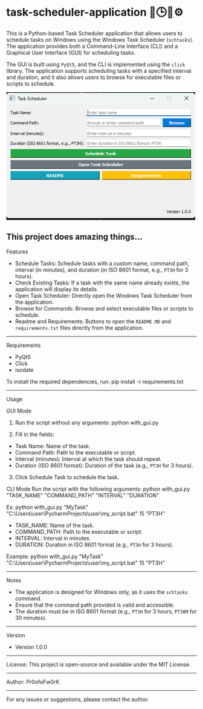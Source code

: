 # task-scheduler-application 📅🕒✅⚙️
This is a Python-based Task Scheduler application that allows users to schedule tasks on Windows using the Windows Task Scheduler (`schtasks`). The application provides both a Command-Line Interface (CLI) and a Graphical User Interface (GUI) for scheduling tasks.

The GUI is built using `PyQt5`, and the CLI is implemented using the `click` library. The application supports scheduling tasks with a specified interval and duration, and it also allows users to browse for executable files or scripts to schedule.

![task-scheduler-application-GUI](https://github.com/Pr0ofoFw0rK/task_scheduler_application/blob/main/photo.png?raw=true)

This project does amazing things...
---

Features
- Schedule Tasks: Schedule tasks with a custom name, command path, interval (in minutes), and duration (in ISO 8601 format, e.g., `PT3H` for 3 hours).
- Check Existing Tasks: If a task with the same name already exists, the application will display its details.
- Open Task Scheduler: Directly open the Windows Task Scheduler from the application.
- Browse for Commands: Browse and select executable files or scripts to schedule.
- Readme and Requirements: Buttons to open the `README.MD` and `requirements.txt` files directly from the application.

---

Requirements
- PyQt5
- Click
- isodate

To install the required dependencies, run:
pip install -r requirements.txt

---

Usage

GUI Mode
1. Run the script without any arguments:
python with_gui.py

2. Fill in the fields:
- Task Name: Name of the task.
- Command Path: Path to the executable or script.
- Interval (minutes): Interval at which the task should repeat.
- Duration (ISO 8601 format): Duration of the task (e.g., `PT3H` for 3 hours).
3. Click Schedule Task to schedule the task.

CLI Mode
Run the script with the following arguments:
python with_gui.py "TASK_NAME" "COMMAND_PATH" "INTERVAL" "DURATION"

Ex:  python with_gui.py "MyTask" "C:\Users\user\PycharmProjects\user\my_script.bat" 15 "PT3H"

- TASK_NAME: Name of the task.
- COMMAND_PATH: Path to the executable or script.
- INTERVAL: Interval in minutes.
- DURATION: Duration in ISO 8601 format (e.g., `PT3H` for 3 hours).

Example:
python with_gui.py "MyTask" "C:\Users\user\PycharmProjects\user\my_script.bat" 15 "PT3H"

---

Notes
- The application is designed for Windows only, as it uses the `schtasks` command.
- Ensure that the command path provided is valid and accessible.
- The duration must be in ISO 8601 format (e.g., `PT3H` for 3 hours, `PT30M` for 30 minutes).

---

Version
- Version 1.0.0

---

License:
This project is open-source and available under the MIT License.

---

Author:
Pr0ofoFw0rK

---

For any issues or suggestions, please contact the author.
